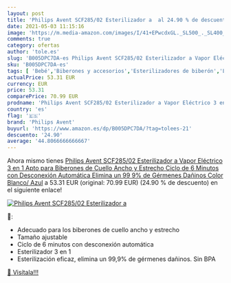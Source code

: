 ```yaml
---
layout: post
title: 'Philips Avent SCF285/02 Esterilizador a  al 24.90 % de descuento'
date: 2021-05-03 11:15:16
image: 'https://m.media-amazon.com/images/I/41+EPwcdxGL._SL500_._SL400_.jpg'
comments: true
category: ofertas
author: 'tole.es'
slug: 'B005DPC7DA-es Philips Avent SCF285/02 Esterilizador a Vapor Eléctrico 3...'
sku: 'B005DPC7DA-es'
tags: [ 'Bebé','Biberones y accesorios','Esterilizadores de biberón','Lactancia y alimentación','avent','biberones','philips avent', ]
actualPrice: 53.31 EUR
currency: EUR
price: 53.31
comparePrice: 70.99 EUR
prodname: 'Philips Avent SCF285/02 Esterilizador a Vapor Eléctrico 3 en 1 Apto para Biberones de Cuello Ancho y Estrecho  Ciclo de 6 Minutos con Desconexión Automática  Elimina un 99 9% de Gérmenes Dañinos  Color Blanco/ Azul'
country: 'es'
flag: '🇪🇸'
brand: 'Philips Avent'
buyurl: 'https://www.amazon.es/dp/B005DPC7DA/?tag=tolees-21'
descuento: '24.90'
average: '44.8066666666667'
---
```


Ahora mismo tienes [Philips Avent SCF285/02 Esterilizador a Vapor Eléctrico 3 en 1 Apto para Biberones de Cuello Ancho y Estrecho  Ciclo de 6 Minutos con Desconexión Automática  Elimina un 99 9% de Gérmenes Dañinos  Color Blanco/ Azul](https://www.amazon.es/dp/B005DPC7DA/?tag=tolees-21) a 53.31 EUR (original: 70.99 EUR) (24.90 %  de descuento) en el siguiente enlace!

[![Philips Avent SCF285/02 Esterilizador a ](https://m.media-amazon.com/images/I/41+EPwcdxGL._SL500_._SL400_.jpg)](https://www.amazon.es/dp/B005DPC7DA/?tag=tolees-21)

🔎:

- Adecuado para los biberones de cuello ancho y estrecho
- Tamaño ajustable
- Ciclo de 6 minutos con desconexión automática
- Esterilizador 3 en 1
- Esterilización eficaz, elimina un 99,9% de gérmenes dañinos. Sin BPA

[🛒 Visítala!!!](https://www.amazon.es/dp/B005DPC7DA/?tag=tolees-21)
